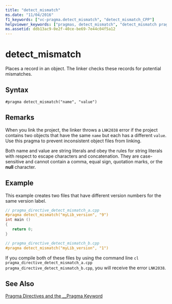 ```yaml
---
title: "detect_mismatch"
ms.date: "11/04/2016"
f1_keywords: ["vc-pragma.detect_mismatch", "detect_mismatch_CPP"]
helpviewer_keywords: ["pragmas, detect_mismatch", "detect_mismatch pragma"]
ms.assetid: ddb13ac9-0e2f-40ce-be69-7e44c04f5a12
---
```

# detect_mismatch
Places a record in an object. The linker checks these records for potential mismatches.

## Syntax

```
#pragma detect_mismatch("name", "value")
```

## Remarks

When you link the project, the linker throws a `LNK2038` error if the project contains two objects that have the same `name` but each has a different `value`. Use this pragma to prevent inconsistent object files from linking.

Both name and value are string literals and obey the rules for string literals with respect to escape characters and concatenation. They are case-sensitive and cannot contain a comma, equal sign, quotation marks, or the **null** character.

## Example

This example creates two files that have different version numbers for the same version label.

```cpp
// pragma_directive_detect_mismatch_a.cpp
#pragma detect_mismatch("myLib_version", "9")
int main ()
{
   return 0;
}

// pragma_directive_detect_mismatch_b.cpp
#pragma detect_mismatch("myLib_version", "1")
```

If you compile both of these files by using the command line `cl pragma_directive_detect_mismatch_a.cpp pragma_directive_detect_mismatch_b.cpp`, you will receive the error `LNK2038`.

## See Also

[Pragma Directives and the __Pragma Keyword](../preprocessor/pragma-directives-and-the-pragma-keyword.md)
